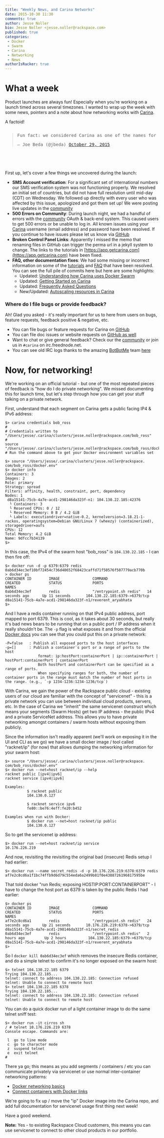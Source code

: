 ```yaml
---
title: "Weekly News, and Carina Networks"
date: 2015-10-30 11:30
comments: true
author: Jesse Noller
bio: Jesse Noller <jesse.noller@rackspace.com>
published: true
categories:
 - Docker
 - Swarm
 - Carina
 - Networking
 - News
authorIsRacker: true
---
```


# What a week

Product launches are always fun! Especially when you're working on a launch timed across several timezones. I wanted to wrap up the week with some news, pointers and a note about how networking works with [Carina].

A factoid!
<pre>
<blockquote class="twitter-tweet" lang="en"><p lang="en" dir="ltr">Fun fact: we considered Carina as one of the names for Kubernetes. Welcome Rackspace to the party! <a href="https://t.co/MdDW7z2PaO">https://t.co/MdDW7z2PaO</a></p>&mdash; Joe Beda (@jbeda) <a href="https://twitter.com/jbeda/status/659784803449860096">October 29, 2015</a></blockquote>
<script async src="//platform.twitter.com/widgets.js" charset="utf-8"></script>
</pre>

First up, let's cover a few things we uncovered during the launch:

* **SMS Account verification**: For a significant set of international numbers our SMS verification system was not functioning properly. We resolved an initial set of countries, but did not have full resolution until mid-day (CDT) on Wednesday. We followed up directly with every user who was affected by this issue, apologized and got them set up! We were posting live updates in the [community]
* **500 Errors on Community**: During launch night, we had a handful of errors with the [community] OAuth & back-end system. This caused users to get 500 errors or be unable to log in. All known issues using your [Carina] username (email address) and password have been resolved. If you continue to have issues please let us know via [GitHub]
* **Broken Control Panel Links**: Apparently I missed the memo that renaming files in GitHub can trigger the perma url in a jekyll system to change. The links to the tutorials in [https://app.getcarina.com](https://app.getcarina.com) have been fixed.
* **FAQ, other documentation fixes**: We had some missing or incorrect information on some of the [tutorials] and [FAQ](https://getcarina.com/docs/faq/) that have been resolved. You can see the full pile of commits here but here are some highlights:
  * Updated: [Understanding how Carina uses Docker Swarm](https://getcarina.com/docs/tutorials/docker-swarm-carina/)
  * Updated: [Getting Started on Carina](https://getcarina.com/docs/getting-started/getting-started-on-carina/)
  * Updated: [Frequently Asked Questions](https://getcarina.com/docs/faq/)
  * New/Updated: [Autoscaling resources in Carina](https://getcarina.com/docs/tutorials/autoscaling-carina/)

### Where do I file bugs or provide feedback?

Ah! Glad you asked - it's really important for us to here from users on bugs, feature requests, feedback positive & negative, etc.

* You can file bugs or feature requests for Carina on [GitHub]
* You can file doc issues or website requests on [GitHub as well](https://github.com/getcarina/getcarina.com/issues)
* Want to chat or give general feedback? Check our the [community] or join us in ```#carina``` on irc.freednode.net.
* You can see old IRC logs thanks to the amazing [BotBotMe](https://botbot.me/) team [here](https://botbot.me/freenode/carina/)  

# Now, for networking!

We're working on an official tutorial - but one of the most repeated pieces of feedback is "how do I do private networking". We missed documenting this for launch time, but let's step through how you can get your stuff talking on a private network.

First, understand that each segment on Carina gets a public facing IP4 & IPv6 address:

```
$> carina credentials bob_ross
#
# Credentials written to "/Users/jesse/.carina/clusters/jesse.noller@rackspace.com/bob_ross"
#
source "/Users/jesse/.carina/clusters/jesse.noller@rackspace.com/bob_ross/docker.env"
# Run the command above to get your Docker environment variables set

$> source "/Users/jesse/.carina/clusters/jesse.noller@rackspace.
com/bob_ross/docker.env"
$> docker info
Containers: 3
Images: 2
Role: primary
Strategy: spread
Filters: affinity, health, constraint, port, dependency
Nodes: 1
 d8a15141-75cb-4a7e-acd1-298146da323f-n1: 104.130.22.185:42376
  └ Containers: 3
  └ Reserved CPUs: 0 / 12
  └ Reserved Memory: 0 B / 4.2 GiB
  └ Labels: executiondriver=native-0.2, kernelversion=3.18.21-1-rackos, operatingsystem=Debian GNU/Linux 7 (wheezy) (containerized), storagedriver=aufs
CPUs: 12
Total Memory: 4.2 GiB
Name: 9dfcc7b34139
$>
```

In this case, the IPv4 of the swarm host "bob_ross" is ```104.130.22.185``` - I can then fire off:

```
$> docker run -d -p 6379:6379 redis
0ab6d34ec3ef10bf72454c736d40652f68423caffd71f50576f507779acb770b
> docker ps
CONTAINER ID        IMAGE               COMMAND                  CREATED             STATUS              PORTS                           NAMES
0ab6d34ec3ef        redis               "/entrypoint.sh redis"   14 seconds ago      Up 11 seconds       104.130.22.185:6379->6379/tcp   d8a15141-75cb-4a7e-acd1-298146da323f-n1/reverent_aryabhata
$>
```

And I have a redis container running on that IPv4 public address, port mapped to port 6379. This is cool, as it takes about 30 seconds, but really it's bad news bears to be running that on a public port / IP address when it really shouldn't be. The ```-p``` flag is what exposes it and from the official [Docker docs](https://docs.docker.com/reference/run#expose-incoming-ports) you can see that you could put this on a private network:

```
-P=false   : Publish all exposed ports to the host interfaces
-p=[]      : Publish a container᾿s port or a range of ports to the host
               format: ip:hostPort:containerPort | ip::containerPort | hostPort:containerPort | containerPort
               Both hostPort and containerPort can be specified as a range of ports.
               When specifying ranges for both, the number of container ports in the range must match the number of host ports in the range. (e.g., `-p 1234-1236:1234-1236/tcp`)
```

With Carina, we gain the power of the Rackspace public cloud - existing users of our cloud are familiar with the concept of "servicenet" - this is a private network you can use between individual cloud products, servers, etc. In the case of Carina we "inherit" the same servicenet construct which means your segments (Swarm Hosts) get two IP address - the public IPv4 and a private ServiceNet address. This allows you to have private networking amongst containers / swarm hosts without exposing them publicly.

Since the information isn't readily apparent (we'll work on exposing it in the UI and CLI as we go) we have a small docker image / tool called "racknet/ip" (for now) that allows dumping the networking information for your swarm host:

```
$> source "/Users/jesse/.carina/clusters/jesse.noller@rackspace.
com/bob_ross/docker.env"
$> docker run --net=host racknet/ip --help
racknet public [ipv4|ipv6]
racknet service [ipv4|ipv6]

Examples:
          $ racknet public
          104.130.0.127

          $ racknet service ipv6
          fe80::be76:4eff:fe20:b452

Examples when run with Docker:
          $ docker run --net=host racknet/ip public
          104.130.0.127
```

So to get the servicenet ip address:

```
$> docker run --net=host racknet/ip service
10.176.226.219
```

And now, revisiting the revisiting the original bad (insecure) Redis setup I had earlier:

```
$> docker run --name secret_redis -d -p 10.176.226.219:6378:6379 redis
af7e2c8cd6a1f1bc74ffb9d6d79c554eda6a2499b81f0e4388726196817595be
```
That told docker "run Redis; exposing HOSTIP:PORT:CONTAINERPORT" - I have to change the host port as 6379 is taken by the public Redis I had earlier:

```
$> docker ps
CONTAINER ID        IMAGE               COMMAND                  CREATED             STATUS              PORTS                           NAMES
af7e2c8cd6a1        redis               "/entrypoint.sh redis"   24 seconds ago      Up 21 seconds       10.176.226.219:6378->6379/tcp   d8a15141-75cb-4a7e-acd1-298146da323f-n1/secret_redis
0ab6d34ec3ef        redis               "/entrypoint.sh redis"   2 hours ago         Up 2 hours          104.130.22.185:6379->6379/tcp   d8a15141-75cb-4a7e-acd1-298146da323f-n1/reverent_aryabhata
$>
```

So I ```docker kill 0ab6d34ec3ef``` which removes the insecure Redis container, and do a simple telnet to confirm it's no longer exposed on the swarm host:

```
$> telnet 104.130.22.185 6379
Trying 104.130.22.185...
telnet: connect to address 104.130.22.185: Connection refused
telnet: Unable to connect to remote host
$> telnet 104.130.22.185 6378
Trying 104.130.22.185...
telnet: connect to address 104.130.22.185: Connection refused
telnet: Unable to connect to remote host
```

You can do a quick docker run of a light container image to do the same telnet sniff test:

```
$> docker run -it cirros sh
/ # telnet 10.176.226.219 6378
Console escape. Commands are:

 l	go to line mode
 c	go to character mode
 z	suspend telnet
 e	exit telnet
#
```

There ya go; this means as you add segments / containers / etc you can communicate privately via servicenet or use normal inter-container networking patterns:

* [Docker networking basics](https://getcarina.com/docs/tutorials/docker-networking-basics/)
* [Connect containers with Docker links](https://getcarina.com/docs/tutorials/connect-docker-containers-with-links/)

We're going to fix up / move the "ip" Docker image into the Carina repo, and add full documentation for servicenet usage first thing next week!

Have a good weekend.

**Note:** Yes - to existing Rackspace Cloud customers, this means you can use servicenet to connect to other cloud products in our portfolio.

[carina]: https://getcarina.com
[tutorials]: https://getcarina.com/docs
[CLI]: https://github.com/getcarina/carina/releases
[community]: https://community.getcarina.com
[GitHub]: https://github.com/getcarina/carina-bugs/issues
